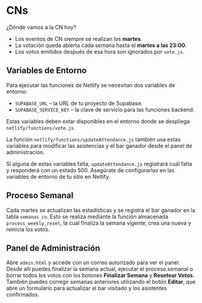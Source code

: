 # CNs
¿Dónde vamos a la CN hoy?

* Los eventos de CN siempre se realizan los **martes**.
* La votación queda abierta cada semana hasta el **martes a las 23:00**.
* Los votos emitidos después de esa hora son ignorados por `vote.js`.

## Variables de Entorno

Para ejecutar las funciones de Netlify se necesitan dos variables de entorno:

- `SUPABASE_URL` – la URL de tu proyecto de Supabase.
- `SUPABASE_SERVICE_KEY` – la clave de servicio para las funciones backend.

Estas variables deben estar disponibles en el entorno donde se despliega `netlify/functions/vote.js`.

La función `netlify/functions/updateAttendance.js` también usa estas variables para modificar las asistencias y el bar ganador desde el panel de administración.

Si alguna de estas variables falta, `updateAttendance.js` registrará cuál falta y responderá con un estado 500. Asegúrate de configurarlas en las variables de entorno de tu sitio en Netlify.

## Proceso Semanal

Cada martes se actualizan las estadísticas y se registra el bar ganador en la tabla `semanas_cn`. Esto se realiza mediante la función almacenada `process_weekly_reset`, la cual finaliza la semana vigente, crea una nueva y reinicia los votos.

## Panel de Administración

Abre `admin.html` y accede con un correo autorizado para ver el panel. Desde allí puedes finalizar la semana actual, ejecutar el proceso semanal o borrar todos los votos con los botones **Finalizar Semana** y **Resetear Votos**. También puedes corregir semanas anteriores utilizando el botón **Editar**, que abre un formulario para actualizar el bar visitado y los asistentes confirmados.
